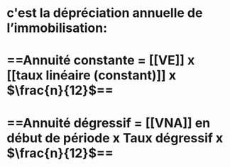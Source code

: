 # c'est la dépréciation annuelle de l’immobilisation:
# ==Annuité constante = [[VE]] x [[taux linéaire (constant)]]  x $\frac{n}{12}$==
# ==Annuité dégressif = [[VNA]] en début de période x Taux dégressif x $\frac{n}{12}$==